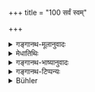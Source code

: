 +++
title = "100 सर्वं स्वम्"

+++

<details><summary>गङ्गानथ-मूलानुवादः</summary>

Whatever is contained in this world is all the property of the Brāhmaṇa; the Brāhmaṇa verily deserves all by virtue of his superiority and noble birth. (100).
</details>

<details><summary>मेधातिथिः</summary>

असंतुष्टस्य प्रतिग्रहादिषु पुनः प्रवृत्तौ दुष्कृतिताम् आशङ्क्य समाधत्ते । **सर्वम् इदं** त्रैलोक्यान्तर्वर्ति धनं **ब्राह्मणस्य स्वं** । नात्र प्रतिग्रहो विद्यते । प्रभुत्वेनासौ गृह्णाति, न प्रतिग्रहीतृतयेति । प्रशंसैषा, न विधिः । अत एव्**आर्हति**शब्दः । **अभिजनः** अभिजातताविशिष्टत्वम् ॥ १.१०० ॥
</details>

<details><summary>गङ्गानथ-भाष्यानुवादः</summary>

Having raised the question that, if the Brāhmaṇa happen to be discontented and should again undertake to receive gifts, he would incur sin,—the Author offers his answer to it in this verse.

‘*All this*’—*i.e.*, whatever wealth exists in the three worlds—‘*is the property of the Brāhmaṇa*’; so that for him there can he no ‘acceptance of gifts’; what he takes possession of, he does by virtue of his being its possessor, and not as the receiver of a gift.

This is mere praise, not an injunction; hence we have the word ‘*deserves*’.

‘*Noble birth*’—high hirth, superior character. (100). VERSE CI.
</details>

<details><summary>गङ्गानथ-टिप्पन्यः</summary>

This verse is quoted in the *Aparārka* (p. 282) as indicating that the learned Brāhmaṇa is the owner of all things.
</details>

<details><summary>Bühler</summary>

100	Whatever exists in the world is, the property of the Brahmana; on account of the excellence of his origin The Brahmana is, indeed, entitled to all.
</details>
